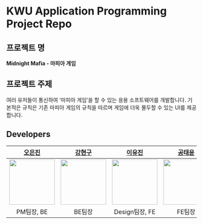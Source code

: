 # KWU Application Programming Project Repo

## 프로젝트 명

**Midnight Mafia - 마피아 게임**

## 프로젝트 주제

여러 유저들이 통신하여 ‘마피아 게임’을 할 수 있는 응용 소프트웨어를 개발합니다.  기본적은 규칙은 기존 마피아 게임의 규칙을 따르며 게임에 더욱 몰두할 수 있는 UI를 제공합니다.

## Developers

<table>
    <thead>
        <tr>
            <th style="text-align:center;"><a href="https://github.com/Eunjin03">오은진</a></th>
            <th style="text-align:center;"><a href="https://github.com/gusrns48">강현구</a></th>
            <th style="text-align:center;"><a href="https://github.com/YuJin020303">이유진</a></th>
            <th style="text-align:center;"><a href="https://github.com/G0MTENG">공태윤</a></th>
        </tr>
    </thead>
    <tbody>
        <tr>
            <td><img src="https://avatars.githubusercontent.com/u/115154546?v=4" width="120"/></td>
            <td><img src="https://avatars.githubusercontent.com/u/49228161?v=4" width="120"/></td>
            <td><img src="https://avatars.githubusercontent.com/u/84318474?v=4" width="120"/></td>
            <td><img src="https://avatars.githubusercontent.com/u/106204894?v=4" width="120"/></td>
        </tr>
        <tr>
            <td style="text-align:center;">PM팀장, BE</td>
            <td style="text-align:center;">BE팀장</td>
            <td style="text-align:center;">Design팀장, FE</td>
            <td style="text-align:center;">FE팀장</td>
        </tr>
    </tbody>
</table>








<!--

**Here are some ideas to get you started:**

🙋‍♀️ A short introduction - what is your organization all about?
🌈 Contribution guidelines - how can the community get involved?
👩‍💻 Useful resources - where can the community find your docs? Is there anything else the community should know?
🍿 Fun facts - what does your team eat for breakfast?
🧙 Remember, you can do mighty things with the power of [Markdown](https://docs.github.com/github/writing-on-github/getting-started-with-writing-and-formatting-on-github/basic-writing-and-formatting-syntax)
-->
